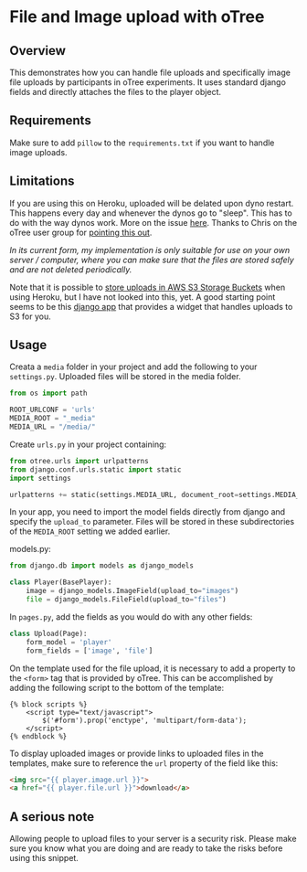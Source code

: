 # File and Image upload with oTree
## Overview
This demonstrates how you can handle file uploads and specifically image file uploads by participants in oTree experiments. It uses standard django fields and directly attaches the files to the player object.

## Requirements
Make sure to add ```pillow``` to the ```requirements.txt``` if you want to handle image uploads.

## Limitations
If you are using this on Heroku, uploaded will be delated upon dyno restart. This happens every day and whenever the dynos go to "sleep". This has to do with the way dynos work. More on the issue [here](https://help.heroku.com/K1PPS2WM/why-are-my-file-uploads-missing-deleted). Thanks to Chris on the oTree user group for [pointing this out](https://groups.google.com/d/msg/otree/yDfxRkRQZrk/pONH-c5MAgAJ).

_In its current form, my implementation is only suitable for use on your own server / computer, where you can make sure that the files are stored safely and are not deleted periodically._

Note that it is possible to [store uploads in AWS S3 Storage Buckets](https://devcenter.heroku.com/articles/s3-upload-python) when using Heroku, but I have not looked into this, yet. A good starting point seems to be this [django app](https://github.com/bradleyg/django-s3direct) that provides a widget that handles uploads to S3 for you.


## Usage
Creata a ```media``` folder in your project and add the following to your ```settings.py```. Uploaded files will be stored in the media folder.
```python
from os import path

ROOT_URLCONF = 'urls'
MEDIA_ROOT = "_media"
MEDIA_URL = "/media/"
```

Create ```urls.py``` in your project containing:
```python
from otree.urls import urlpatterns
from django.conf.urls.static import static
import settings

urlpatterns += static(settings.MEDIA_URL, document_root=settings.MEDIA_ROOT)
```

In your app, you need to import the model fields directly from django and specify the ```upload_to``` parameter. Files will be stored in these subdirectories of the ```MEDIA_ROOT``` setting we added earlier.

models.py:
```python
from django.db import models as django_models

class Player(BasePlayer):
    image = django_models.ImageField(upload_to="images")
    file = django_models.FileField(upload_to="files")
```

In ```pages.py```, add the fields as you would do with any other fields:
```python
class Upload(Page):
    form_model = 'player'
    form_fields = ['image', 'file']
```

On the template used for the file upload, it is necessary to add a property to the ```<form>``` tag that is provided by oTree. This can be accomplished by adding the following script to the bottom of the template:

```
{% block scripts %}
    <script type="text/javascript">
        $('#form').prop('enctype', 'multipart/form-data');
    </script>
{% endblock %}
```

To display uploaded images or provide links to uploaded files in the templates, make sure to reference the ```url``` property of the field like this:
```html
<img src="{{ player.image.url }}">
<a href="{{ player.file.url }}">download</a>
```

## A serious note
Allowing people to upload files to your server is a security risk. Please make sure you know what you are doing and are ready to take the risks before using this snippet.
